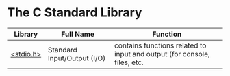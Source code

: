 # The C Standard Library

| Library | Full Name | Function |
| ------- | --------- | -------- |
| [\<stdio.h\>](https://en.cppreference.com/w/c/io)| Standard Input/Output (I/O) | contains functions related to input and output (for console, files, etc. |
